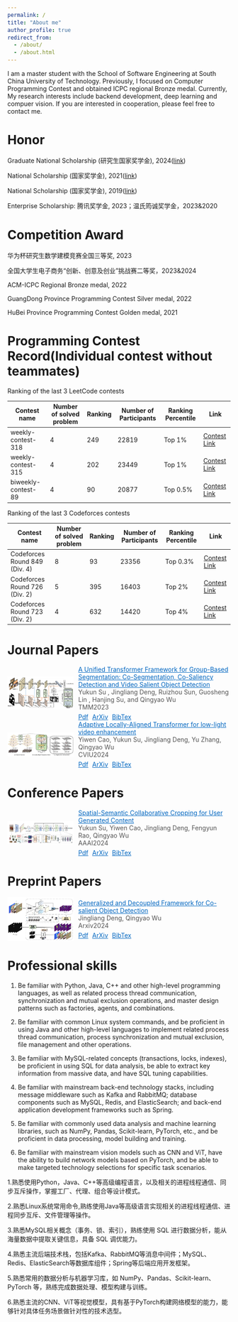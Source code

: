 ```yaml
---
permalink: /
title: "About me"
author_profile: true
redirect_from: 
  - /about/
  - /about.html
---
```

<meta http-equiv="Content-Type" content="text/html; charset=utf-8" />
I am a master student with the School of Software Engineering at South China University of Technology. Previously, I focused on Computer Programming Contest and obtained ICPC regional Bronze medal.  Currently, My research interests include backend development, deep learning and compuer vision. If you are interested in cooperation, please feel free to contact me.

Honor
======
Graduate National Scholarship (研究生国家奖学金), 2024([link](https://mp.weixin.qq.com/s/4PgNFWfQHiDW98lIBUDlBA))

National Scholarship (国家奖学金), 2021([link](http://www.moe.gov.cn/jyb_xxgk/s5743/s5744/A05/202112/t20211216_587869.html))

National Scholarship (国家奖学金), 2019([link](http://www.moe.gov.cn/srcsite/A05/s7505/201912/t20191217_412368.html))

Enterprise Scholarship: 腾讯奖学金, 2023；温氏筠诚奖学金，2023&2020

Competition Award
======

华为杯研究生数学建模竞赛全国三等奖, 2023

全国大学生电子商务“创新、创意及创业”挑战赛二等奖，2023&2024

ACM-ICPC Regional Bronze medal, 2022

GuangDong Province Programming Contest Silver medal, 2022

HuBei Province Programming Contest Golden medal, 2021

Programming Contest Record(Individual contest without teammates)
======
Ranking of the last 3 LeetCode contests

| Contest name               | Number of solved problem | Ranking   | Number of Participants | Ranking Percentile | Link                                                                |
|------------------------|--------|--------|----------|------------|----------------------------------------------------------------------|
| weekly-contest-318      | 4    | 249     | 22819   | Top 1%    | [Contest Link](https://leetcode.cn/contest/weekly-contest-318/ranking/?region=global_v2)         |
| weekly-contest-315      | 4    | 202 | 23449   | Top 1%    | [Contest Link](https://leetcode.cn/contest/weekly-contest-315/ranking/?region=global_v2)         |
| biweekly-contest-89      | 4   | 90    | 20877   | Top 0.5%      | [Contest Link](https://leetcode.cn/contest/biweekly-contest-89/ranking/?region=global_v2)       |

Ranking of the last 3 Codeforces contests

| Contest name               | Number of solved problem | Ranking   | Number of Participants | Ranking Percentile | Link                                                                 |
|------------------------|--------|--------|----------|------------|----------------------------------------------------------------------|
| Codeforces Round 849 (Div. 4)	      | 8   | 93    | 23356   | Top 0.3%      | [Contest Link](https://codeforces.com/contest/1791/standings/participant/149105757#p149105757)       |
| Codeforces Round 726 (Div. 2)      | 5   | 395     | 16403   | Top 2%    | [Contest Link](https://codeforces.com/contest/1537/standings/participant/115774504#p115774504)         |
| Codeforces Round 723 (Div. 2)      | 4   | 632 | 14420   | Top 4%    | [Contest Link](https://codeforces.com/contest/1526/standings/participant/114687803#p114687803)         |

# Journal Papers
<div style="display: flex; align-items: center;">
  <img src="/files/thumbnails/ufo.jpg" alt="论文缩略图" style="width: 150px; margin-right: 10px;">
  <div>
    <a href="/files/publications/ufo.pdf" style="color: #0066c0; text-decoration: underline;">A Unified Transformer Framework for Group-Based Segmentation: Co-Segmentation, Co-Saliency Detection and Video Salient Object Detection</a>
    <p style="color: #555; margin: 0;">Yukun Su , Jingliang Deng, Ruizhou Sun, Guosheng Lin , Hanjing Su, and Qingyao Wu</p>
    <p style="color: #555; margin: 0;">TMM2023</p>
    <div style="margin-top: 5px;">
      <a href="/files/publications/ufo.pdf" style="color: #0066c0; text-decoration: underline;">Pdf</a>
      <a href="/files/publications/ufo.pdf" style="color: #0066c0; text-decoration: underline; margin-left: 5px;">ArXiv</a>
      <a href="/files/bibtex/ufo.txt" style="color: #0066c0; text-decoration: underline; margin-left: 5px;">BibTex</a>
    </div>
  </div>
</div>

<div style="display: flex; align-items: center;">
  <img src="/files/thumbnails/alat.png" alt="论文缩略图" style="width: 150px; margin-right: 10px;">
  <div>
    <a href="/files/publications/ALAT.pdf" style="color: #0066c0; text-decoration: underline;">Adaptive Locally-Aligned Transformer for low-light video enhancement</a>
    <p style="color: #555; margin: 0;">Yiwen Cao, Yukun Su, Jingliang Deng, Yu Zhang, Qingyao Wu</p>
    <p style="color: #555; margin: 0;">CVIU2024</p>
    <div style="margin-top: 5px;">
      <a href="/files/publications/ALAT.pdf" style="color: #0066c0; text-decoration: underline;">Pdf</a>
      <a href="/files/publications/ALAT.pdf" style="color: #0066c0; text-decoration: underline; margin-left: 5px;">ArXiv</a>
      <a href="/files/bibtex/alat.txt" style="color: #0066c0; text-decoration: underline; margin-left: 5px;">BibTex</a>
    </div>
  </div>
</div>

# Conference Papers
<div style="display: flex; align-items: center;">
  <img src="/files/thumbnails/aaai.png" alt="论文缩略图" style="width: 150px; margin-right: 10px;">
  <div>
    <a href="/files/publications/AAAI.pdf" style="color: #0066c0; text-decoration: underline;">Spatial-Semantic Collaborative Cropping for User Generated Content</a>
    <p style="color: #555; margin: 0;">Yukun Su, Yiwen Cao, Jingliang Deng, Fengyun Rao, Qingyao Wu</p>
    <p style="color: #555; margin: 0;">AAAI2024</p>
    <div style="margin-top: 5px;">
      <a href="/files/publications/AAAI.pdf" style="color: #0066c0; text-decoration: underline;">Pdf</a>
      <a href="/files/publications/AAAI.pdf" style="color: #0066c0; text-decoration: underline; margin-left: 5px;">ArXiv</a>
      <a href="/files/bibtex/AAAI.txt" style="color: #0066c0; text-decoration: underline; margin-left: 5px;">BibTex</a>
    </div>
  </div>
</div>

# Preprint Papers
<div style="display: flex; align-items: center;">
  <img src="/files/thumbnails/gdnet.png" alt="论文缩略图" style="width: 150px; margin-right: 10px;">
  <div>
    <a href="/files/publications/AAAI_.pdf" style="color: #0066c0; text-decoration: underline;">Generalized and Decoupled Framework for Co-salient Object Detection</a>
    <p style="color: #555; margin: 0;">Jingliang Deng, Qingyao Wu</p>
    <p style="color: #555; margin: 0;">Arxiv2024</p>
    <div style="margin-top: 5px;">
      <a href="/files/publications/AAAI_.pdf" style="color: #0066c0; text-decoration: underline;">Pdf</a>
      <a href="/files/publications/AAAI_.pdf" style="color: #0066c0; text-decoration: underline; margin-left: 5px;">ArXiv</a>
      <a href="/files/bibtex/AAAI_.txt" style="color: #0066c0; text-decoration: underline; margin-left: 5px;">BibTex</a>
    </div>
  </div>
</div>

# Professional skills

1. Be familiar with Python, Java, C++ and other high-level programming languages, as well as related process thread communication, synchronization and mutual exclusion operations, and master design patterns such as factories, agents, and combinations.

2. Be familiar with common Linux system commands, and be proficient in using Java and other high-level languages ​​to implement related process thread communication, process synchronization and mutual exclusion, file management and other operations.

3. Be familiar with MySQL-related concepts (transactions, locks, indexes), be proficient in using SQL for data analysis, be able to extract key information from massive data, and have SQL tuning capabilities.

4. Be familiar with mainstream back-end technology stacks, including message middleware such as Kafka and RabbitMQ; database components such as MySQL, Redis, and ElasticSearch; and back-end application development frameworks such as Spring.

5. Be familiar with commonly used data analysis and machine learning libraries, such as NumPy, Pandas, Scikit-learn, PyTorch, etc., and be proficient in data processing, model building and training.

6. Be familiar with mainstream vision models such as CNN and ViT, have the ability to build network models based on PyTorch, and be able to make targeted technology selections for specific task scenarios.

1.熟悉使用Python，Java、C++等高级编程语言，以及相关的进程线程通信、同步互斥操作，掌握工厂、代理、组合等设计模式。

2.熟悉Linux系统常用命令,熟练使用Java等高级语言实现相关的进程线程通信、进程同步互斥、文件管理等操作。

3.熟悉MySQL相关概念（事务、锁、索引），熟练使用	SQL	进行数据分析，能从海量数据中提取关键信息，具备	SQL	调优能力。

4.熟悉主流后端技术栈，包括Kafka、RabbitMQ等消息中间件；MySQL、Redis、ElasticSearch等数据库组件；Spring等后端应用开发框架。

5.熟悉常用的数据分析与机器学习库，如	NumPy、Pandas、Scikit-learn、PyTorch	等，熟练完成数据处理、模型构建与训练。

6.熟悉主流的CNN、ViT等视觉模型，具有基于PyTorch构建网络模型的能力，能够针对具体任务场景做针对性的技术选型。
